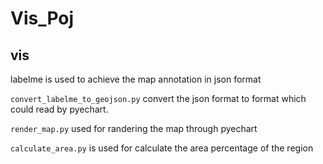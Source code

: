 # Vis_Poj 

## vis

labelme is used to achieve the map annotation in json format

`convert_labelme_to_geojson.py`  convert the json format to format which could read by pyechart.

`render_map.py` used for randering the map through pyechart

`calculate_area.py` is used for calculate the area percentage of the region
